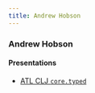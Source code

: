```yaml
---
title: Andrew Hobson
---
```


### Andrew Hobson ###

#### Presentations ####
* [ATL CLJ `core.typed`](atl-clj-core-typed)
